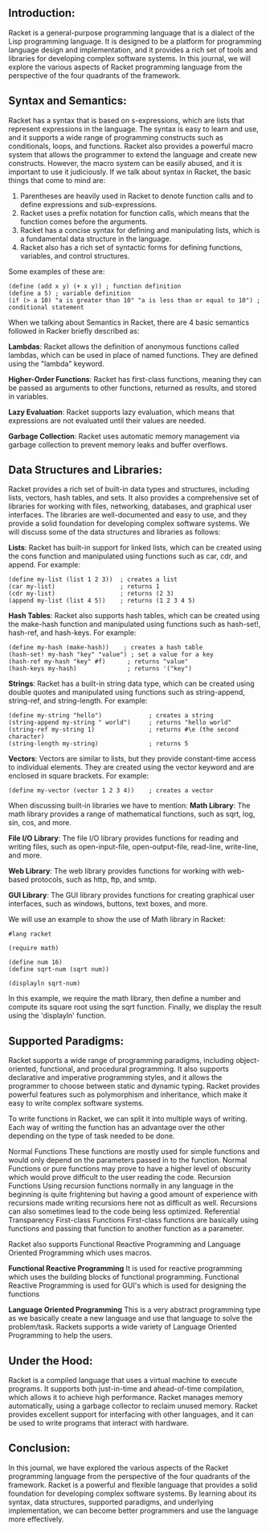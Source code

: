  **Introduction**:
 ------
Racket is a general-purpose programming language that is a dialect of the Lisp programming language. It is designed to be a platform for programming language 
design and implementation, and it provides a rich set of tools and libraries for developing complex software systems. In this journal, we will explore the various 
aspects of Racket programming language from the perspective of the four quadrants of the framework.

**Syntax and Semantics**:
------
Racket has a syntax that is based on s-expressions, which are lists that represent expressions in the language. The syntax is easy to learn and use, and it 
supports a wide range of programming constructs such as conditionals, loops, and functions. Racket also provides a powerful macro system that allows the programmer 
to extend the language and create new constructs. However, the macro system can be easily abused, and it is important to use it judiciously.
If we talk about syntax in Racket, the basic things that come to mind are:
1) Parentheses are heavily used in Racket to denote function calls and to define expressions and sub-expressions.
2) Racket uses a prefix notation for function calls, which means that the function comes before the arguments.
3) Racket has a concise syntax for defining and manipulating lists, which is a fundamental data structure in the language.
4) Racket also has a rich set of syntactic forms for defining functions, variables, and control structures.

Some examples of these are:
```racket
(define (add x y) (+ x y)) ; function definition
(define a 5) ; variable definition
(if (> a 10) "a is greater than 10" "a is less than or equal to 10") ; conditional statement
```

When we talking about Semantics in Racket, there are 4 basic semantics followed in Racker briefly described as:

**Lambdas**: Racket allows the definition of anonymous functions called lambdas, which can be used in place of named functions. They are defined using the "lambda" keyword.

**Higher-Order Functions**: Racket has first-class functions, meaning they can be passed as arguments to other functions, returned as results, and stored in variables.

**Lazy Evaluation**: Racket supports lazy evaluation, which means that expressions are not evaluated until their values are needed.

**Garbage Collection**: Racket uses automatic memory management via garbage collection to prevent memory leaks and buffer overflows.

**Data Structures and Libraries**:
------
Racket provides a rich set of built-in data types and structures, including lists, vectors, hash tables, and sets. It also provides a comprehensive set of 
libraries for working with files, networking, databases, and graphical user interfaces. The libraries are well-documented and easy to use, and they provide a solid 
foundation for developing complex software systems. We will discuss some of the data structures and libraries as follows:

**Lists**: Racket has built-in support for linked lists, which can be created using the cons function and manipulated using functions such as car, cdr, and append. For example:
```racket
(define my-list (list 1 2 3))  ; creates a list
(car my-list)                  ; returns 1
(cdr my-list)                  ; returns (2 3)
(append my-list (list 4 5))    ; returns (1 2 3 4 5)
```

**Hash Tables**: Racket also supports hash tables, which can be created using the make-hash function and manipulated using functions such as hash-set!, hash-ref, and hash-keys. 
For example:
```racket
(define my-hash (make-hash))    ; creates a hash table
(hash-set! my-hash "key" "value") ; set a value for a key
(hash-ref my-hash "key" #f)      ; returns "value"
(hash-keys my-hash)              ; returns '("key")
```

**Strings**: Racket has a built-in string data type, which can be created using double quotes and manipulated using functions such as string-append, string-ref, and string-length. 
For example:
```racket
(define my-string "hello")             ; creates a string
(string-append my-string " world")     ; returns "hello world"
(string-ref my-string 1)               ; returns #\e (the second character)
(string-length my-string)              ; returns 5
```

**Vectors**: Vectors are similar to lists, but they provide constant-time access to individual elements. They are created using the vector keyword and are enclosed in square brackets. For example:
```racket
(define my-vector (vector 1 2 3 4))    ; creates a vector
```
When discussing built-in libraries we have to mention:
**Math Library**: The math library provides a range of mathematical functions, such as sqrt, log, sin, cos, and more.

**File I/O Library**: The file I/O library provides functions for reading and writing files, such as open-input-file, open-output-file, read-line, write-line, and more.

**Web Library**: The web library provides functions for working with web-based protocols, such as http, ftp, and smtp.

**GUI Library**: The GUI library provides functions for creating graphical user interfaces, such as windows, buttons, text boxes, and more.

We will use an example to show the use of Math library in Racket:
```racket
#lang racket

(require math)

(define num 16)
(define sqrt-num (sqrt num))

(displayln sqrt-num)
```
In this example, we require the math library, then define a number and compute its square root using the sqrt function. Finally, we display the result using the 'displayln' function.

**Supported Paradigms**:
------
Racket supports a wide range of programming paradigms, including object-oriented, functional, and procedural programming. It also supports declarative
and imperative programming styles, and it allows the programmer to choose between static and dynamic typing. Racket provides powerful features such as polymorphism 
and inheritance, which make it easy to write complex software systems.

To write functions in Racket, we can split it into multiple ways of writing. Each way of writing the function has an advantage over the other depending on the type of task needed to be done.

Normal Functions These functions are mostly used for simple functions and would only depend on the parameters passed in to the function. Normal Functions or pure functions may prove to have a higher level of obscurity which would prove difficult to the user reading the code.
Recursion Functions Using recursion functions normally in any language in the beginning is quite frightening but having a good amount of experience with recursions made writing recursions here not as difficult as well. Recursions can also sometimes lead to the code being less optimized.
Referential Transparency
First-class Functions First-class functions are basically using functions and passing that function to another function as a parameter.

Racket also supports Functional Reactive Programming and Language Oriented Programming which uses macros.

**Functional Reactive Programming**
It is used for reactive programming which uses the building blocks of functional programming. Functional Reactive Programming is used for GUI's which is used for designing the functions

**Language Oriented Programming**
This is a very abstract programming type as we basically create a new language and use that language to solve the problem/task. Rackets supports a wide variety of Language Oriented Programming to help the users.

**Under the Hood**:
------
Racket is a compiled language that uses a virtual machine to execute programs. It supports both just-in-time and ahead-of-time compilation, which allows it to 
achieve high performance. Racket manages memory automatically, using a garbage collector to reclaim unused memory. Racket provides excellent support for interfacing 
with other languages, and it can be used to write programs that interact with hardware.

**Conclusion**:
------
In this journal, we have explored the various aspects of the Racket programming language from the perspective of the four quadrants of the framework. 
Racket is a powerful and flexible language that provides a solid foundation for developing complex software systems. By learning about its syntax, data structures, 
supported paradigms, and underlying implementation, we can become better programmers and use the language more effectively.
